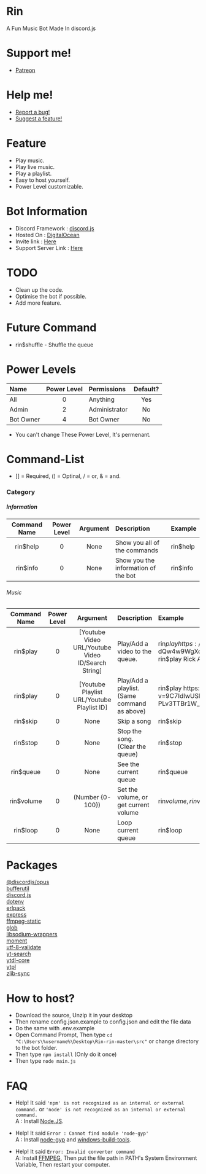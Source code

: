 # Rin
A Fun Music Bot Made In discord.js

# Support me!
* [Patreon](https://www.patreon.com/oldcombatsystem)

# Help me!
* [Report a bug!](https://github.com/xhayper/Rin/issues/new?assignees=&labels=&template=bug_report.md&title=%5BBUG%5D)
* [Suggest a feature!](https://github.com/xhayper/Rin/issues/new?assignees=&labels=&template=feature_request.md&title=%5BREQUEST%5D)

# Feature
* Play music.
* Play live music.
* Play a playlist.
* Easy to host yourself.
* Power Level customizable.

# Bot Information
* Discord Framework : [discord.js](https://discord.js.org)<br>
* Hosted On : [DigitalOcean](https://www.digitalocean.com)<br>
* Invite link : [Here](https://discord.com/oauth2/authorize?client_id=732807386414317658&scope=bot&permissions=137755969)<br>
* Support Server Link : [Here](https://discord.gg/kpMyn55)

# TODO
* Clean up the code.
* Optimise the bot if possible.
* Add more feature.

# Future Command
* rin$shuffle - Shuffle the queue

# Power Levels

|Name     | Power Level | Permissions | Default? |
|:--------|:-----------:|:------------|:--------:|
|All      |0            |Anything     |Yes       |
|Admin    |2            |Administrator|No        |
|Bot Owner|4            |Bot Owner    |No        |

* You can't change These Power Level, It's permenant.

# Command-List
 
* [] = Required, () = Optinal, / = or, & = and.

### Category

##### Information

|Command Name |Power Level|Argument |Description                        |Example |
|:-----------:|:---------:|:-------:|:----------------------------------|:-------|
|rin$help     |0          |None     |Show you all of the commands       |rin$help|                
|rin$info     |0          |None     |Show you the information of the bot|rin$info|

###### Music

|Command Name |Power Level|Argument                                                |Description                                 |Example                                                                                                                                    |
|:-----------:|:---------:|:------------------------------------------------------:|:-------------------------------------------|:------------------------------------------------------------------------------------------------------------------------------------------|
|rin$play     |0          |[Youtube Video URL/Youtube Video ID/Search String]      |Play/Add a video to the queue.              |rin$play https://www.youtube.com/watch?v=dQw4w9WgXcQ<br>rin$play dQw4w9WgXcQ<br>rin$play Rick Astley - Never Gonna Give You Up             |
|rin$play     |0          |[Youtube Playlist URL/Youtube Playlist ID]              |Play/Add a playlist. (Same command as above)|rin$play https://www.youtube.com/watch?v=9C7IdIwUSMU&list=PLv3TTBr1W_9tppikBxAE_G6qjWdBljBHJ<br>rin$play PLv3TTBr1W_9tppikBxAE_G6qjWdBljBHJ|
|rin$skip     |0          |None                                                    |Skip a song                                 |rin$skip                                                                                                                                   |
|rin$stop     |0          |None                                                    |Stop the song. (Clear the queue)            |rin$stop                                                                                                                                   |
|rin$queue    |0          |None                                                    |See the current queue                       |rin$queue                                                                                                                                  |
|rin$volume   |0          |(Number {0-100})                                        |Set the volume, or get current volume       |rin$volume, rin$volume 100                                                                                                                 |
|rin$loop     |0          |None                                                    |Loop current queue                          |rin$loop                                                                                                                                   |

# Packages
[@discordjs/opus](https://www.npmjs.com/package/@discordjs/opus)<br>
[bufferutil](https://www.npmjs.com/package/bufferutil)<br>
[discord.js](http://npmjs.com/package/discord.js)<br>
[dotenv](https://www.npmjs.com/package/dotenv)<br>
[erlpack](https://github.com/discordapp/erlpack)<br>
[express](https://www.npmjs.com/package/express)<br>
[ffmpeg-static](https://www.npmjs.com/package/ffmpeg-static)<br>
[glob](https://www.npmjs.com/package/glob)<br>
[libsodium-wrappers](https://www.npmjs.com/package/libsodium-wrappers)<br>
[moment](https://www.npmjs.com/package/moment)<br>
[utf-8-validate](https://www.npmjs.com/package/utf-8-validate)<br>
[yt-search](https://www.npmjs.com/package/yt-search)<br>
[ytdl-core](https://www.npmjs.com/package/ytdl-core)<br>
[ytpl](https://www.npmjs.com/package/ytpl)<br>
[zlib-sync](https://www.npmjs.com/package/zlib-sync)<br>

# How to host?

* Download the source, Unzip it in your desktop
* Then rename config.json.example to config.json and edit the file data
* Do the same with .env.example
* Open Command Prompt, Then type ```cd "C:\Users\%username%\Desktop\Rin-rin-master\src"``` or change directory to the bot folder.
* Then type ```npm install``` (Only do it once)
* Then type ```node main.js```

# FAQ
* Help! It said `'npm' is not recognized as an internal or external command.` or `'node' is not recognized as an internal or external command.`<br>
A : Install [Node.JS](https://nodejs.org/en/).

* Help! It said `Error : Cannot find module 'node-gyp'`<br>
A : Install [node-gyp](https://github.com/nodejs/node-gyp) and [windows-build-tools](https://www.npmjs.com/package/windows-build-tools).

* Help! It said `Error: Invalid converter command`<br>
A: Install [FFMPEG](https://www.ffmpeg.org/download.html), Then put the file path in PATH's System Environment Variable, Then restart your computer.
